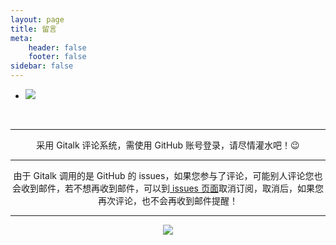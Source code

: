 ```yaml
---
layout: page
title: 留言
meta:
    header: false
    footer: false
sidebar: false
---
```

<div class="style-example example"><ul class="pure circle center about"><li><img src="https://cdn.jsdelivr.net/gh/TRHX/CDN-for-itrhx.com@3.0.4/images/trhx.png" data-original="https://cdn.jsdelivr.net/gh/TRHX/CDN-for-itrhx.com@3.0.4/images/trhx.png"></li></ul><center><a href="https://github.com/TRHX" rel="GitHub" target="_blank" title="GitHub"><i class="fab fa-github"></i></a>&nbsp;&nbsp;&nbsp;&nbsp;&nbsp;<a href="https://itrhx.blog.csdn.net/" rel="CSDN" target="_blank" title="CSDN"><i class="fab fa-cuttlefish"></i></a> &nbsp;&nbsp;&nbsp;&nbsp;&nbsp;<a href="https://www.cnblogs.com/TRHX/" rel="博客园" target="_blank" title="博客园"><i class="fa fa-blog"></i></a>&nbsp;&nbsp;&nbsp;&nbsp;&nbsp;<a href="https://www.zhihu.com/people/itrhx" rel="知乎" target="_blank" title="知乎"><i class="fab fa-zhihu"></i></a>&nbsp;&nbsp;&nbsp;&nbsp;&nbsp;<a href="http://wpa.qq.com/msgrd?v=3&uin=2273902448&site=qq&menu=yes" rel="QQ" target="_blank" title="QQ"><i class="fab fa-qq"></i></a>&nbsp;&nbsp;&nbsp;&nbsp;&nbsp;<a href="https://t.me/TRHX" rel="Telegram" target="_blank" title="Telegram"><i class="fab fa-telegram-plane"></i></a>&nbsp;&nbsp;&nbsp;&nbsp;&nbsp;<a href="mailto:admin@itrhx.com" rel="Email" target="_blank" title="Email"><i class="fa fa-envelope"></i></a>&nbsp;&nbsp;&nbsp;&nbsp;&nbsp;<a href="https://www.itrhx.com/atom.xml" rel="RSS" target="_blank" title="RSS"><i class="fa fa-rss"></i></a></center><p></p><hr><p></p><center>采用 Gitalk 评论系统，需使用 GitHub 账号登录，请尽情灌水吧！😉</center><p></p><hr><p></p><center>由于 Gitalk 调用的是 GitHub 的 issues，如果您参与了评论，可能别人评论您也会收到邮件，若不想再收到邮件，可以到<a href="https://github.com/TRHX/TRHX.github.io/issues/31"> issues 页面</a>取消订阅，取消后，如果您再次评论，也不会再收到邮件提醒！</center><p></p><hr><p></p><center><img src="https://cdn.jsdelivr.net/gh/TRHX/CDN-for-itrhx.com@3.0.4/images/logo2.png"></center></div>